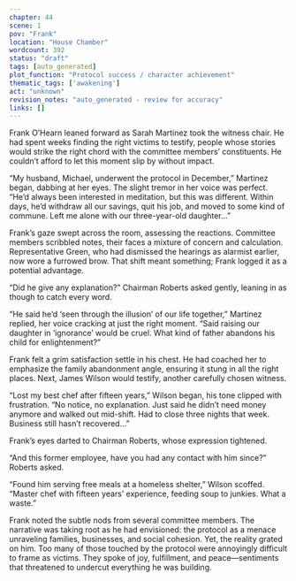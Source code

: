 ```yaml
---
chapter: 44
scene: 1
pov: "Frank"
location: "House Chamber"
wordcount: 392
status: "draft"
tags: [auto_generated]
plot_function: "Protocol success / character achievement"
thematic_tags: ['awakening']
act: "unknown"
revision_notes: "auto_generated - review for accuracy"
links: []
---
```


Frank O’Hearn leaned forward as Sarah Martinez took the witness chair. He had spent weeks finding the right victims to testify, people whose stories would strike the right chord with the committee members’ constituents. He couldn’t afford to let this moment slip by without impact. 

“My husband, Michael, underwent the protocol in December,” Martinez began, dabbing at her eyes. The slight tremor in her voice was perfect. “He’d always been interested in meditation, but this was different. Within days, he’d withdraw all our savings, quit his job, and moved to some kind of commune. Left me alone with our three-year-old daughter…” 

Frank’s gaze swept across the room, assessing the reactions. Committee members scribbled notes, their faces a mixture of concern and calculation. Representative Green, who had dismissed the hearings as alarmist earlier, now wore a furrowed brow. That shift meant something; Frank logged it as a potential advantage. 

“Did he give any explanation?” Chairman Roberts asked gently, leaning in as though to catch every word. 

“He said he’d ‘seen through the illusion’ of our life together,” Martinez replied, her voice cracking at just the right moment. “Said raising our daughter in ‘ignorance’ would be cruel. What kind of father abandons his child for enlightenment?” 

Frank felt a grim satisfaction settle in his chest. He had coached her to emphasize the family abandonment angle, ensuring it stung in all the right places. Next, James Wilson would testify, another carefully chosen witness. 

“Lost my best chef after fifteen years,” Wilson began, his tone clipped with frustration. “No notice, no explanation. Just said he didn’t need money anymore and walked out mid-shift. Had to close three nights that week. Business still hasn’t recovered…” 

Frank’s eyes darted to Chairman Roberts, whose expression tightened.  

“And this former employee, have you had any contact with him since?” Roberts asked. 

“Found him serving free meals at a homeless shelter,” Wilson scoffed. “Master chef with fifteen years’ experience, feeding soup to junkies. What a waste.” 

Frank noted the subtle nods from several committee members. The narrative was taking root as he had envisioned: the protocol as a menace unraveling families, businesses, and social cohesion. Yet, the reality grated on him. Too many of those touched by the protocol were annoyingly difficult to frame as victims. They spoke of joy, fulfillment, and peace—sentiments that threatened to undercut everything he was building.
